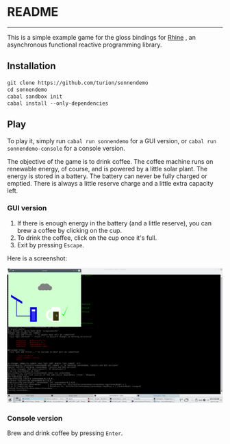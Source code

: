 # README
--------

This is a simple example game for the gloss bindings
for [Rhine](https://github.com/turion/rhine)
, an asynchronous functional reactive programming library.

## Installation

```
git clone https://github.com/turion/sonnendemo
cd sonnendemo
cabal sandbox init
cabal install --only-dependencies
```

## Play

To play it, simply run `cabal run sonnendemo` for a GUI version,
or `cabal run sonnendemo-console` for a console version.

The objective of the game is to drink coffee.
The coffee machine runs on renewable energy, of course,
and is powered by a little solar plant.
The energy is stored in a battery.
The battery can never be fully charged or emptied.
There is always a little reserve charge and a little extra capacity left.

### GUI version

1. If there is enough energy in the battery (and a little reserve),
you can brew a coffee by clicking on the cup.
2. To drink the coffee, click on the cup once it's full.
3. Exit by pressing `Escape`.

Here is a screenshot:

![screenshot](screenshot.png)

### Console version

Brew and drink coffee by pressing `Enter`.
